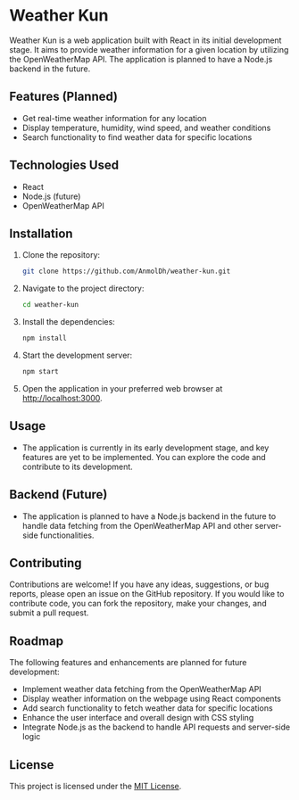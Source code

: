 # Weather Kun

Weather Kun is a web application built with React in its initial development stage. It aims to provide weather information for a given location by utilizing the OpenWeatherMap API. The application is planned to have a Node.js backend in the future.

## Features (Planned)

- Get real-time weather information for any location
- Display temperature, humidity, wind speed, and weather conditions
- Search functionality to find weather data for specific locations

## Technologies Used

- React
- Node.js (future)
- OpenWeatherMap API

## Installation

1. Clone the repository:

   ```bash
   git clone https://github.com/AnmolDh/weather-kun.git
   ```

2. Navigate to the project directory:

   ```bash
   cd weather-kun
   ```

3. Install the dependencies:

   ```bash
   npm install
   ```

4. Start the development server:

   ```bash
   npm start
   ```

5. Open the application in your preferred web browser at [http://localhost:3000](http://localhost:3000).

## Usage

- The application is currently in its early development stage, and key features are yet to be implemented. You can explore the code and contribute to its development.

## Backend (Future)

- The application is planned to have a Node.js backend in the future to handle data fetching from the OpenWeatherMap API and other server-side functionalities.

## Contributing

Contributions are welcome! If you have any ideas, suggestions, or bug reports, please open an issue on the GitHub repository. If you would like to contribute code, you can fork the repository, make your changes, and submit a pull request.

## Roadmap

The following features and enhancements are planned for future development:

- Implement weather data fetching from the OpenWeatherMap API
- Display weather information on the webpage using React components
- Add search functionality to fetch weather data for specific locations
- Enhance the user interface and overall design with CSS styling
- Integrate Node.js as the backend to handle API requests and server-side logic

## License

This project is licensed under the [MIT License](LICENSE).
